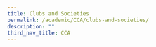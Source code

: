 ```yaml
---
title: Clubs and Societies
permalink: /academic/CCA/clubs-and-societies/
description: ""
third_nav_title: CCA
---
```

